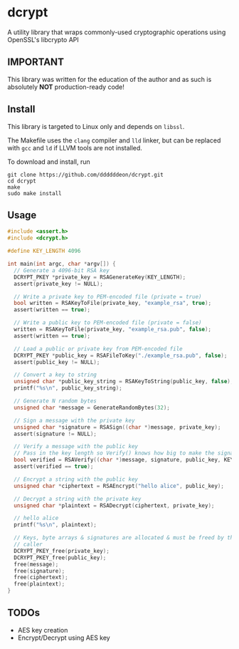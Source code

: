# dcrypt

A utility library that wraps commonly-used cryptographic operations using OpenSSL's libcrypto API

## IMPORTANT
This library was written for the education of the author and as such is absolutely **NOT** production-ready code!

## Install
This library is targeted to Linux only and depends on `libssl`.

The Makefile uses the `clang` compiler and `lld` linker, but can be replaced with `gcc` and `ld` if LLVM tools are not installed.

To download and install, run

```
git clone https://github.com/ddddddeon/dcrypt.git
cd dcrypt
make
sudo make install
```

## Usage
```c
#include <assert.h>
#include <dcrypt.h>

#define KEY_LENGTH 4096

int main(int argc, char *argv[]) {
  // Generate a 4096-bit RSA key
  DCRYPT_PKEY *private_key = RSAGenerateKey(KEY_LENGTH);
  assert(private_key != NULL);

  // Write a private key to PEM-encoded file (private = true)
  bool written = RSAKeyToFile(private_key, "example_rsa", true);
  assert(written == true);

  // Write a public key to PEM-encoded file (private = false)
  written = RSAKeyToFile(private_key, "example_rsa.pub", false);
  assert(written == true);

  // Load a public or private key from PEM-encoded file
  DCRYPT_PKEY *public_key = RSAFileToKey("./example_rsa.pub", false);
  assert(public_key != NULL);

  // Convert a key to string
  unsigned char *public_key_string = RSAKeyToString(public_key, false);
  printf("%s\n", public_key_string);

  // Generate N random bytes
  unsigned char *message = GenerateRandomBytes(32);

  // Sign a message with the private key
  unsigned char *signature = RSASign((char *)message, private_key);
  assert(signature != NULL);

  // Verify a message with the public key
  // Pass in the key length so Verify() knows how big to make the signature
  bool verified = RSAVerify((char *)message, signature, public_key, KEY_LENGTH);
  assert(verified == true);

  // Encrypt a string with the public key
  unsigned char *ciphertext = RSAEncrypt("hello alice", public_key);

  // Decrypt a string with the private key
  unsigned char *plaintext = RSADecrypt(ciphertext, private_key);

  // hello alice
  printf("%s\n", plaintext);

  // Keys, byte arrays & signatures are allocated & must be freed by the
  // caller
  DCRYPT_PKEY_free(private_key);
  DCRYPT_PKEY_free(public_key);
  free(message);
  free(signature);
  free(ciphertext);
  free(plaintext);
}
```

## TODOs
- AES key creation
- Encrypt/Decrypt using AES key
